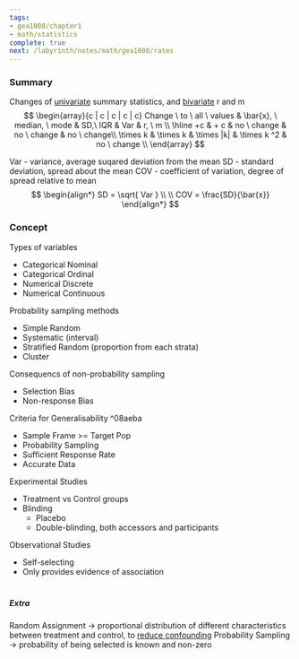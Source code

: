 ```yaml
---
tags:
- gea1000/chapter1
- math/statistics
complete: true
next: /labyrinth/notes/math/gea1000/rates
---
```




### Summary
Changes of [univariate](/labyrinth/notes/math/gea1000/univariate_analysis) summary statistics, and [bivariate](/labyrinth/notes/math/gea1000/bivariate_analysis) r and m 
$$
\begin{array}{c | c | c | c | c}
Change \ to \ all \ values & \bar{x}, \ median, \ mode & SD,\ IQR & Var & r, \ m \\
\hline
+c & + c & no \ change & no \ change & no \ change\\
\times k & \times k & \times |k| & \times k ^2 & no \ change \\
\end{array}
$$

Var - variance, average suqared deviation from the mean
SD - standard deviation, spread about the mean
COV - coefficient of variation, degree of spread relative to mean
$$
\begin{align*}
SD = \sqrt{ Var } \\
\\
COV = \frac{SD}{\bar{x}}
\end{align*}
$$

### Concept
Types of variables
- Categorical Nominal
- Categorical Ordinal
- Numerical Discrete
- Numerical Continuous

Probability sampling methods
- Simple Random
- Systematic (interval)
- Stratified Random (proportion from each strata)
- Cluster

Consequencs of non-probability sampling
- Selection Bias
- Non-response Bias

Criteria for Generalisability ^08aeba
- Sample Frame >= Target Pop
- Probability Sampling
- Sufficient Response Rate
- Accurate Data

Experimental Studies
- Treatment vs Control groups
- Blinding
	- Placebo
	- Double-blinding, both accessors and participants

Observational Studies
- Self-selecting
- Only provides evidence of association

#

##### Extra
Random Assignment -> proportional distribution of different characteristics between treatment and control, to [reduce confounding](/labyrinth/notes/math/gea1000/confounders)
Probability Sampling -> probability of being selected is known and non-zero